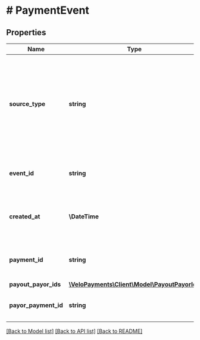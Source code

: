 # # PaymentEvent

## Properties

Name | Type | Description | Notes
------------ | ------------- | ------------- | -------------
**source_type** | **string** | OA3 Schema type name for the source info which is used as the discriminator value to ensure that data binding works correctly |
**event_id** | **string** | UUID id of the source event in the Velo platform |
**created_at** | **\DateTime** | ISO8601 timestamp indicating when the source event was created |
**payment_id** | **string** | ID of this payment within the Velo platform |
**payout_payor_ids** | [**\VeloPayments\Client\Model\PayoutPayorIds**](PayoutPayorIds.md) |  | [optional]
**payor_payment_id** | **string** | ID of this payment in the payors system | [optional]

[[Back to Model list]](../../README.md#models) [[Back to API list]](../../README.md#endpoints) [[Back to README]](../../README.md)

